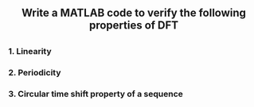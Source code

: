 <div align="center">
    <h2>Write a MATLAB code to verify the following properties of DFT<h2>
</div>

### 1. Linearity
### 2. Periodicity
### 3. Circular time shift property of a sequence